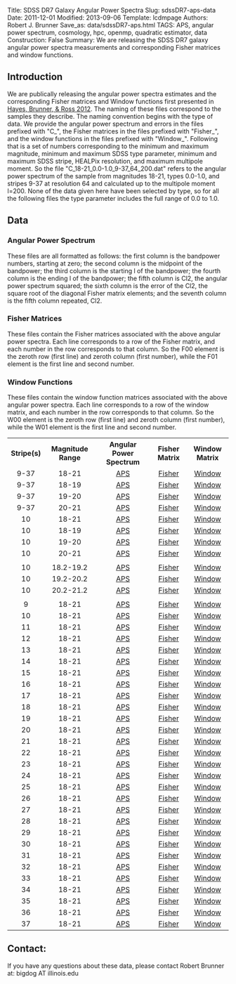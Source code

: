 Title: SDSS DR7 Galaxy Angular Power Spectra
Slug: sdssDR7-aps-data
Date: 2011-12-01
Modified: 2013-09-06
Template: lcdmpage
Authors: Robert J. Brunner
Save_as: data/sdssDR7-aps.html
TAGS: APS, angular power spectrum, cosmology, hpc, openmp, quadratic estimator, data
Construction: False
Summary: We are releasing the SDSS DR7 galaxy angular power spectra measurements and corresponding Fisher matrices and window functions.

## Introduction

We are publically releasing the angular power spectra estimates and the
corresponding Fisher matrices and Window functions first presented in
[Hayes, Brunner, & Ross 2012](http://adsabs.harvard.edu/abs/2012MNRAS.421.2043H).
The naming of these files correspond
to the samples they describe. The naming convention begins with the type
of data. We provide the angular power spectrum and errors in the files
prefixed with "C_", the Fisher matrices in the files prefixed with
"Fisher_", and the window functions in the files prefixed with
"Window_". Following that is a set of numbers corresponding to the
minimum and maximum magnitude, minimum and maximum SDSS type parameter,
minimum and maximum SDSS stripe, HEALPix resolution, and maximum
multipole moment. So the file "C_18-21_0.0-1.0_9-37_64_200.dat" refers
to the angular power spectrum of the sample from magnitudes 18-21, types
0.0-1.0, and stripes 9-37 at resolution 64 and calculated up to the
multipole moment l=200. None of the data given here have been selected
by type, so for all the following files the type parameter includes the
full range of 0.0 to 1.0.

## Data

### Angular Power Spectrum

These files are all formatted as follows: the first column is the
bandpower numbers, starting at zero; the second column is the midpoint
of the bandpower; the third column is the starting l of the bandpower;
the fourth column is the ending l of the bandpower; the fifth column is
Cl2, the angular power spectrum squared; the sixth column is the error
of the Cl2, the square root of the diagonal Fisher matrix elements; and
the seventh column is the fifth column repeated, Cl2.

### Fisher Matrices

These files contain the Fisher matrices associated with the above
angular power spectra. Each line corresponds to a row of the Fisher
matrix, and each number in the row corresponds to that column. So the
F00 element is the zeroth row (first line) and zeroth column (first
number), while the F01 element is the first line and second number.

### Window Functions

These files contain the window function matrices associated with the
above angular power spectra. Each line corresponds to a row of the
window matrix, and each number in the row corresponds to that column. So
the W00 element is the zeroth row (first line) and zeroth column (first
number), while the W01 element is the first line and second number.

<table>
<tbody>
<tr>
<th><center>Stripe(s)</center></th>
<th><center>Magnitude Range</center></th>
<th><center>Angular Power Spectrum</center></th>
<th><center>Fisher Matrix</center></th>
<th><center>Window Matrix</center></th>
</tr>
<tr>
<td><center>9-37</center></td>
<td><center>18-21</center></td>
<td><center><a href="/static/apsqe/C_18-21_0.0-1.0_9-37_64_200.dat">APS</a></center></td>
<td><center><a href="/static/apsqe/Fisher_18-21_0.0-1.0_9-37_64_200.dat">Fisher</a></center></td>
<td><center><a href="/static/apsqe/Window_18-21_0.0-1.0_9-37_64_200.dat">Window</a></center></td>
</tr>
<tr>
<td><center>9-37</center></td>
<td><center>18-19</center></td>
<td><center><a href="/static/apsqe/C_18-19_0.0-1.0_9-37_64_200.dat">APS</a></center></td>
<td><center><a href="/static/apsqe/Fisher_18-19_0.0-1.0_9-37_64_200.dat">Fisher</a></center></td>
<td><center><a href="/static/apsqe/Window_18-19_0.0-1.0_9-37_64_200.dat">Window</a></center></td>
</tr>
<tr>
<td><center>9-37</center></td>
<td><center>19-20</center></td>
<td><center><a href="/static/apsqe/C_19-20_0.0-1.0_9-37_64_200.dat">APS</a></center></td>
<td><center><a href="/static/apsqe/Fisher_19-20_0.0-1.0_9-37_64_200.dat">Fisher</a></center></td>
<td><center><a href="/static/apsqe/Window_19-20_0.0-1.0_9-37_64_200.dat">Window</a></center></td>
</tr>
<tr>
<td><center>9-37</center></td>
<td><center>20-21</center></td>
<td><center><a href="/static/apsqe/C_20-21_0.0-1.0_9-37_64_200.dat">APS</a></center></td>
<td><center><a href="/static/apsqe/Fisher_20-21_0.0-1.0_9-37_64_200.dat">Fisher</a></center></td>
<td><center><a href="/static/apsqe/Window_20-21_0.0-1.0_9-37_64_200.dat">Window</a></center></td>
</tr>
<tr>
<td><center>10</center></td>
<td><center>18-21</center></td>
<td><center><a href="/static/apsqe/C_18-21_0.0-1.0_10-10_256_1000.dat">APS</a></center></td>
<td><center><a href="/static/apsqe/Fisher_18-21_0.0-1.0_10-10_256_1000.dat">Fisher</a></center></td>
<td><center><a href="/static/apsqe/Window_18-21_0.0-1.0_10-10_256_1000.dat">Window</a></center></td>
</tr>
<tr>
<td><center>10</center></td>
<td><center>18-19</center></td>
<td><center><a href="/static/apsqe/C_18-19_0.0-1.0_10-10_256_1000.dat">APS</a></center></td>
<td><center><a href="/static/apsqe/Fisher_18-19_0.0-1.0_10-10_256_1000.dat">Fisher</a></center></td>
<td><center><a href="/static/apsqe/Window_18-19_0.0-1.0_10-10_256_1000.dat">Window</a></center></td>
</tr>
<tr>
<td><center>10</center></td>
<td><center>19-20</center></td>
<td><center><a href="/static/apsqe/C_19-20_0.0-1.0_10-10_256_1000.dat">APS</a></center></td>
<td><center><a href="/static/apsqe/Fisher_19-20_0.0-1.0_10-10_256_1000.dat">Fisher</a></center></td>
<td><center><a href="/static/apsqe/Window_19-20_0.0-1.0_10-10_256_1000.dat">Window</a></center></td>
</tr>
<tr>
<td><center>10</center></td>
<td><center>20-21</center></td>
<td><center><a href="/static/apsqe/C_20-21_0.0-1.0_10-10_256_1000.dat">APS</a></center></td>
<td><center><a href="/static/apsqe/Fisher_20-21_0.0-1.0_10-10_256_1000.dat">Fisher</a></center></td>
<td><center><a href="/static/apsqe/Window_20-21_0.0-1.0_10-10_256_1000.dat">Window</a></center></td>
</tr>
<tr>
<td></td>
<td></td>
<td></td>
<td></td>
<td></td>
</tr>
<tr>
<td><center>10</center></td>
<td><center>18.2-19.2</center></td>
<td><center><a href="/static/apsqe/C_18.2-19.2_0.0-1.0_10-10_256_1000.dat">APS</a></center></td>
<td><center><a href="/static/apsqe/Fisher_18.2-19.2_0.0-1.0_10-10_256_1000.dat">Fisher</a></center></td>
<td><center><a href="/static/apsqe/Window_18.2-19.2_0.0-1.0_10-10_256_1000.dat">Window</a></center></td>
</tr>
<tr>
<td><center>10</center></td>
<td><center>19.2-20.2</center></td>
<td><center><a href="/static/apsqe/C_19.2-20.2_0.0-1.0_10-10_256_1000.dat">APS</a></center></td>
<td><center><a href="/static/apsqe/Fisher_19.2-20.2_0.0-1.0_10-10_256_1000.dat">Fisher</a></center></td>
<td><center><a href="/static/apsqe/Window_19.2-20.2_0.0-1.0_10-10_256_1000.dat">Window</a></center></td>
</tr>
<tr>
<td><center>10</center></td>
<td><center>20.2-21.2</center></td>
<td><center><a href="/static/apsqe/C_20.2-21.2_0.0-1.0_10-10_256_1000.dat">APS</a></center></td>
<td><center><a href="/static/apsqe/Fisher_20.2-21.2_0.0-1.0_10-10_256_1000.dat">Fisher</a></center></td>
<td><center><a href="/static/apsqe/Window_20.2-21.2_0.0-1.0_10-10_256_1000.dat">Window</a></center></td>
</tr>
<tr>
<td></td>
<td></td>
<td></td>
<td></td>
<td></td>
</tr>
<tr>
<td><center>9</center></td>
<td><center>18-21</center></td>
<td><center><a href="/static/apsqe/C_18-21_0.0-1.0_9-9_256_1000.dat">APS</a></center></td>
<td><center><a href="/static/apsqe/Fisher_18-21_0.0-1.0_9-9_256_1000.dat">Fisher</a></center></td>
<td><center><a href="/static/apsqe/Window_18-21_0.0-1.0_9-9_256_1000.dat">Window</a></center></td>
</tr>
<tr>
<td><center>10</center></td>
<td><center>18-21</center></td>
<td><center><a href="/static/apsqe/C_18-21_0.0-1.0_10-10_256_1000.dat">APS</a></center></td>
<td><center><a href="/static/apsqe/Fisher_18-21_0.0-1.0_10-10_256_1000.dat">Fisher</a></center></td>
<td><center><a href="/static/apsqe/Window_18-21_0.0-1.0_10-10_256_1000.dat">Window</a></center></td>
</tr>
<tr>
<td><center>11</center></td>
<td><center>18-21</center></td>
<td><center><a href="/static/apsqe/C_18-21_0.0-1.0_11-11_256_1000.dat">APS</a></center></td>
<td><center><a href="/static/apsqe/Fisher_18-21_0.0-1.0_11-11_256_1000.dat">Fisher</a></center></td>
<td><center><a href="/static/apsqe/Window_18-21_0.0-1.0_11-11_256_1000.dat">Window</a></center></td>
</tr>
<tr>
<td><center>12</center></td>
<td><center>18-21</center></td>
<td><center><a href="/static/apsqe/C_18-21_0.0-1.0_12-12_256_1000.dat">APS</a></center></td>
<td><center><a href="/static/apsqe/Fisher_18-21_0.0-1.0_12-12_256_1000.dat">Fisher</a></center></td>
<td><center><a href="/static/apsqe/Window_18-21_0.0-1.0_12-12_256_1000.dat">Window</a></center></td>
</tr>
<tr>
<td><center>13</center></td>
<td><center>18-21</center></td>
<td><center><a href="/static/apsqe/C_18-21_0.0-1.0_13-13_256_1000.dat">APS</a></center></td>
<td><center><a href="/static/apsqe/Fisher_18-21_0.0-1.0_13-13_256_1000.dat">Fisher</a></center></td>
<td><center><a href="/static/apsqe/Window_18-21_0.0-1.0_13-13_256_1000.dat">Window</a></center></td>
</tr>
<tr>
<td><center>14</center></td>
<td><center>18-21</center></td>
<td><center><a href="/static/apsqe/C_18-21_0.0-1.0_14-14_256_1000.dat">APS</a></center></td>
<td><center><a href="/static/apsqe/Fisher_18-21_0.0-1.0_14-14_256_1000.dat">Fisher</a></center></td>
<td><center><a href="/static/apsqe/Window_18-21_0.0-1.0_14-14_256_1000.dat">Window</a></center></td>
</tr>
<tr>
<td><center>15</center></td>
<td><center>18-21</center></td>
<td><center><a href="/static/apsqe/C_18-21_0.0-1.0_15-15_256_1000.dat">APS</a></center></td>
<td><center><a href="/static/apsqe/Fisher_18-21_0.0-1.0_15-15_256_1000.dat">Fisher</a></center></td>
<td><center><a href="/static/apsqe/Window_18-21_0.0-1.0_15-15_256_1000.dat">Window</a></center></td>
</tr>
<tr>
<td><center>16</center></td>
<td><center>18-21</center></td>
<td><center><a href="/static/apsqe/C_18-21_0.0-1.0_16-16_256_1000.dat">APS</a></center></td>
<td><center><a href="/static/apsqe/Fisher_18-21_0.0-1.0_16-16_256_1000.dat">Fisher</a></center></td>
<td><center><a href="/static/apsqe/Window_18-21_0.0-1.0_16-16_256_1000.dat">Window</a></center></td>
</tr>
<tr>
<td><center>17</center></td>
<td><center>18-21</center></td>
<td><center><a href="/static/apsqe/C_18-21_0.0-1.0_17-17_256_1000.dat">APS</a></center></td>
<td><center><a href="/static/apsqe/Fisher_18-21_0.0-1.0_17-17_256_1000.dat">Fisher</a></center></td>
<td><center><a href="/static/apsqe/Window_18-21_0.0-1.0_17-17_256_1000.dat">Window</a></center></td>
</tr>
<tr>
<td><center>18</center></td>
<td><center>18-21</center></td>
<td><center><a href="/static/apsqe/C_18-21_0.0-1.0_18-18_256_1000.dat">APS</a></center></td>
<td><center><a href="/static/apsqe/Fisher_18-21_0.0-1.0_18-18_256_1000.dat">Fisher</a></center></td>
<td><center><a href="/static/apsqe/Window_18-21_0.0-1.0_18-18_256_1000.dat">Window</a></center></td>
</tr>
<tr>
<td><center>19</center></td>
<td><center>18-21</center></td>
<td><center><a href="/static/apsqe/C_18-21_0.0-1.0_19-19_256_1000.dat">APS</a></center></td>
<td><center><a href="/static/apsqe/Fisher_18-21_0.0-1.0_19-19_256_1000.dat">Fisher</a></center></td>
<td><center><a href="/static/apsqe/Window_18-21_0.0-1.0_19-19_256_1000.dat">Window</a></center></td>
</tr>
<tr>
<td><center>20</center></td>
<td><center>18-21</center></td>
<td><center><a href="/static/apsqe/C_18-21_0.0-1.0_20-20_256_1000.dat">APS</a></center></td>
<td><center><a href="/static/apsqe/Fisher_18-21_0.0-1.0_20-20_256_1000.dat">Fisher</a></center></td>
<td><center><a href="/static/apsqe/Window_18-21_0.0-1.0_20-20_256_1000.dat">Window</a></center></td>
</tr>
<tr>
<td><center>21</center></td>
<td><center>18-21</center></td>
<td><center><a href="/static/apsqe/C_18-21_0.0-1.0_21-21_256_1000.dat">APS</a></center></td>
<td><center><a href="/static/apsqe/Fisher_18-21_0.0-1.0_21-21_256_1000.dat">Fisher</a></center></td>
<td><center><a href="/static/apsqe/Window_18-21_0.0-1.0_21-21_256_1000.dat">Window</a></center></td>
</tr>
<tr>
<td><center>22</center></td>
<td><center>18-21</center></td>
<td><center><a href="/static/apsqe/C_18-21_0.0-1.0_22-22_256_1000.dat">APS</a></center></td>
<td><center><a href="/static/apsqe/Fisher_18-21_0.0-1.0_22-22_256_1000.dat">Fisher</a></center></td>
<td><center><a href="/static/apsqe/Window_18-21_0.0-1.0_22-22_256_1000.dat">Window</a></center></td>
</tr>
<tr>
<td><center>23</center></td>
<td><center>18-21</center></td>
<td><center><a href="/static/apsqe/C_18-21_0.0-1.0_23-23_256_1000.dat">APS</a></center></td>
<td><center><a href="/static/apsqe/Fisher_18-21_0.0-1.0_23-23_256_1000.dat">Fisher</a></center></td>
<td><center><a href="/static/apsqe/Window_18-21_0.0-1.0_23-23_256_1000.dat">Window</a></center></td>
</tr>
<tr>
<td><center>24</center></td>
<td><center>18-21</center></td>
<td><center><a href="/static/apsqe/C_18-21_0.0-1.0_24-24_256_1000.dat">APS</a></center></td>
<td><center><a href="/static/apsqe/Fisher_18-21_0.0-1.0_24-24_256_1000.dat">Fisher</a></center></td>
<td><center><a href="/static/apsqe/Window_18-21_0.0-1.0_24-24_256_1000.dat">Window</a></center></td>
</tr>
<tr>
<td><center>25</center></td>
<td><center>18-21</center></td>
<td><center><a href="/static/apsqe/C_18-21_0.0-1.0_25-25_256_1000.dat">APS</a></center></td>
<td><center><a href="/static/apsqe/Fisher_18-21_0.0-1.0_25-25_256_1000.dat">Fisher</a></center></td>
<td><center><a href="/static/apsqe/Window_18-21_0.0-1.0_25-25_256_1000.dat">Window</a></center></td>
</tr>
<tr>
<td><center>26</center></td>
<td><center>18-21</center></td>
<td><center><a href="/static/apsqe/C_18-21_0.0-1.0_26-26_256_1000.dat">APS</a></center></td>
<td><center><a href="/static/apsqe/Fisher_18-21_0.0-1.0_26-26_256_1000.dat">Fisher</a></center></td>
<td><center><a href="/static/apsqe/Window_18-21_0.0-1.0_26-26_256_1000.dat">Window</a></center></td>
</tr>
<tr>
<td><center>27</center></td>
<td><center>18-21</center></td>
<td><center><a href="/static/apsqe/C_18-21_0.0-1.0_27-27_256_1000.dat">APS</a></center></td>
<td><center><a href="/static/apsqe/Fisher_18-21_0.0-1.0_27-27_256_1000.dat">Fisher</a></center></td>
<td><center><a href="/static/apsqe/Window_18-21_0.0-1.0_27-27_256_1000.dat">Window</a></center></td>
</tr>
<tr>
<td><center>28</center></td>
<td><center>18-21</center></td>
<td><center><a href="/static/apsqe/C_18-21_0.0-1.0_28-28_256_1000.dat">APS</a></center></td>
<td><center><a href="/static/apsqe/Fisher_18-21_0.0-1.0_28-28_256_1000.dat">Fisher</a></center></td>
<td><center><a href="/static/apsqe/Window_18-21_0.0-1.0_28-28_256_1000.dat">Window</a></center></td>
</tr>
<tr>
<td><center>29</center></td>
<td><center>18-21</center></td>
<td><center><a href="/static/apsqe/C_18-21_0.0-1.0_29-29_256_1000.dat">APS</a></center></td>
<td><center><a href="/static/apsqe/Fisher_18-21_0.0-1.0_29-29_256_1000.dat">Fisher</a></center></td>
<td><center><a href="/static/apsqe/Window_18-21_0.0-1.0_29-29_256_1000.dat">Window</a></center></td>
</tr>
<tr>
<td><center>30</center></td>
<td><center>18-21</center></td>
<td><center><a href="/static/apsqe/C_18-21_0.0-1.0_30-30_256_1000.dat">APS</a></center></td>
<td><center><a href="/static/apsqe/Fisher_18-21_0.0-1.0_30-30_256_1000.dat">Fisher</a></center></td>
<td><center><a href="/static/apsqe/Window_18-21_0.0-1.0_30-30_256_1000.dat">Window</a></center></td>
</tr>
<tr>
<td><center>31</center></td>
<td><center>18-21</center></td>
<td><center><a href="/static/apsqe/C_18-21_0.0-1.0_31-31_256_1000.dat">APS</a></center></td>
<td><center><a href="/static/apsqe/Fisher_18-21_0.0-1.0_31-31_256_1000.dat">Fisher</a></center></td>
<td><center><a href="/static/apsqe/Window_18-21_0.0-1.0_31-31_256_1000.dat">Window</a></center></td>
</tr>
<tr>
<td><center>32</center></td>
<td><center>18-21</center></td>
<td><center><a href="/static/apsqe/C_18-21_0.0-1.0_32-32_256_1000.dat">APS</a></center></td>
<td><center><a href="/static/apsqe/Fisher_18-21_0.0-1.0_32-32_256_1000.dat">Fisher</a></center></td>
<td><center><a href="/static/apsqe/Window_18-21_0.0-1.0_32-32_256_1000.dat">Window</a></center></td>
</tr>
<tr>
<td><center>33</center></td>
<td><center>18-21</center></td>
<td><center><a href="/static/apsqe/C_18-21_0.0-1.0_33-33_256_1000.dat">APS</a></center></td>
<td><center><a href="/static/apsqe/Fisher_18-21_0.0-1.0_33-33_256_1000.dat">Fisher</a></center></td>
<td><center><a href="/static/apsqe/Window_18-21_0.0-1.0_33-33_256_1000.dat">Window</a></center></td>
</tr>
<tr>
<td><center>34</center></td>
<td><center>18-21</center></td>
<td><center><a href="/static/apsqe/C_18-21_0.0-1.0_34-34_256_1000.dat">APS</a></center></td>
<td><center><a href="/static/apsqe/Fisher_18-21_0.0-1.0_34-34_256_1000.dat">Fisher</a></center></td>
<td><center><a href="/static/apsqe/Window_18-21_0.0-1.0_34-34_256_1000.dat">Window</a></center></td>
</tr>
<tr>
<td><center>35</center></td>
<td><center>18-21</center></td>
<td><center><a href="/static/apsqe/C_18-21_0.0-1.0_35-35_256_1000.dat">APS</a></center></td>
<td><center><a href="/static/apsqe/Fisher_18-21_0.0-1.0_35-35_256_1000.dat">Fisher</a></center></td>
<td><center><a href="/static/apsqe/Window_18-21_0.0-1.0_35-35_256_1000.dat">Window</a></center></td>
</tr>
<tr>
<td><center>36</center></td>
<td><center>18-21</center></td>
<td><center><a href="/static/apsqe/C_18-21_0.0-1.0_36-36_256_1000.dat">APS</a></center></td>
<td><center><a href="/static/apsqe/Fisher_18-21_0.0-1.0_36-36_256_1000.dat">Fisher</a></center></td>
<td><center><a href="/static/apsqe/Window_18-21_0.0-1.0_36-36_256_1000.dat">Window</a></center></td>
</tr>
<tr>
<td><center>37</center></td>
<td><center>18-21</center></td>
<td><center><a href="/static/apsqe/C_18-21_0.0-1.0_37-37_256_1000.dat">APS</a></center></td>
<td><center><a href="/static/apsqe/Fisher_18-21_0.0-1.0_37-37_256_1000.dat">Fisher</a></center></td>
<td><center><a href="/static/apsqe/Window_18-21_0.0-1.0_37-37_256_1000.dat">Window</a></center></td>
</tr>
</table>
</tbody>


## Contact:

If you have any questions about these data, please contact Robert
Brunner at: bigdog AT illinois.edu
